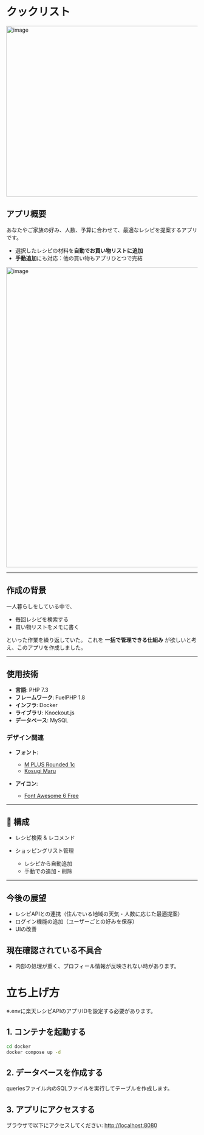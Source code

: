 # クックリスト
<img width="800" height="448" alt="image" src="https://github.com/user-attachments/assets/38fc1634-475d-4528-a3ed-096446dee826" />

## アプリ概要

あなたやご家族の好み、人数、予算に合わせて、最適なレシピを提案するアプリです。

* 選択したレシピの材料を**自動でお買い物リストに追加**
* **手動追加**にも対応：他の買い物もアプリひとつで完結
<img width="1275" height="788" alt="image" src="https://github.com/user-attachments/assets/2f292806-75a9-4985-a1a2-cfdb2ee64e49" />

---

## 作成の背景

一人暮らしをしている中で、

* 毎回レシピを検索する
* 買い物リストをメモに書く

といった作業を繰り返していた。
これを **一括で管理できる仕組み** が欲しいと考え、このアプリを作成しました。

---

## 使用技術

* **言語**: PHP 7.3
* **フレームワーク**: FuelPHP 1.8
* **インフラ**: Docker
* **ライブラリ**: Knockout.js
* **データベース**: MySQL
 
### デザイン関連
- **フォント**:  
  - [M PLUS Rounded 1c](https://fonts.google.com/specimen/M+PLUS+Rounded+1c)  
  - [Kosugi Maru](https://fonts.google.com/specimen/Kosugi+Maru)

- **アイコン**:  
  - [Font Awesome 6 Free](https://fontawesome.com/icons)  
---

## 📂 構成

* レシピ検索 & レコメンド
* ショッピングリスト管理

  * レシピから自動追加
  * 手動での追加・削除

---

## 今後の展望

* レシピAPIとの連携（住んでいる地域の天気・人数に応じた最適提案）
* ログイン機能の追加（ユーザーごとの好みを保存）
* UIの改善


## 現在確認されている不具合

* 内部の処理が重く、プロフィール情報が反映されない時があります。


# 立ち上げ方

※.envに楽天レシピAPIのアプリIDを設定する必要があります。

## 1. コンテナを起動する

```bash
cd docker
docker compose up -d
```

## 2. データベースを作成する

queriesファイル内のSQLファイルを実行してテーブルを作成します。

## 3. アプリにアクセスする

ブラウザで以下にアクセスしてください:
[http://localhost:8080](http://localhost:8080)